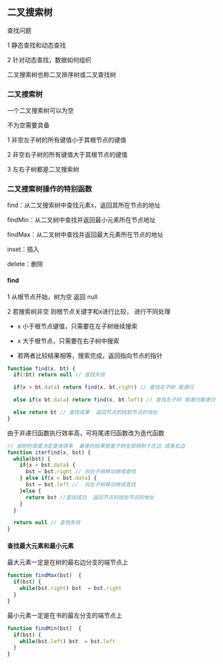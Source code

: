 ## 二叉搜索树

查找问题

1 静态查找和动态查找

2 针对动态查找，数据如何组织

二叉搜索树也称二叉排序树或二叉查找树

### 二叉搜索树

一个二叉搜索树可以为空

不为空需要具备

1 非空左子树的所有键值小于其根节点的键值

2 非空右子树的所有键值大于其根节点的键值

3 左右子树都是二叉搜索树

### 二叉搜索树操作的特别函数

find：从二叉搜索树中查找元素x，返回其所在节点的地址

findMin：从二叉树中查找并返回最小元素所在节点地址

findMax：从二叉树中查找并返回最大元素所在节点的地址

inset：插入

delete：删除

#### find

1 从根节点开始，树为空 返回 null

2 若搜索树非空 则根节点关键字和x进行比较， 进行不同处理

* x 小于根节点键值，只需要在左子树继续搜索

* x 大于根节点，只需要在右子树中搜索

*  若两者比较结果相等，搜索完成，返回指向节点的指针

```js
function find(x, bt) {
  if(!bt) return null // 查找失败

  if(x > bt.data) return find(x, bt.right) // 查找右子树 尾递归

  else if(x bt.data) return find(x, bt.left) // 查找左子树 尾递归尾递归

  else return bt // 查找成果  返回节点的找到节点的地址
}
```

由于非递归函数执行效率高，可将尾递归函数改为迭代函数

```js
// 由树的高度决定查询效率  最差的结果就是子树全部倾斜于左边 或者右边
function iterfind(x, bst) {
  while(bst) {
    if(x > bst.data) {
      bst = bst.right // 向右子树移动继续查找
    } else if(x < bst.data) {
      bst = bst.left //  向左子树移动继续查找
    }else {
      return bst //查找成功  返回节点的找到节点的地址
    }
  }

  return null // 查找失败
}
```

#### 查找最大元素和最小元素

最大元素一定是在树的最右边分支的端节点上

```js
function findMax(bst)  {
  if(bst) {
    while(bst.right) bst  = bst.right
  }
}
```

最小元素一定是在书的最左分支的端节点上

```js
function findMin(bst)  {
  if(bst) {
    while(bst.left) bst  = bst.left
  }
}
```